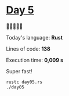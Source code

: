 # [Day 5](https://adventofcode.com/2023/day/5) 
:gift::gift::gift::gift::gift:

Today's language: **Rust**

Lines of code: **138**

Execution time: **0,009 s**

Super fast!

```shell
rustc day05.rs
./day05
```
<!-- very efficient -->
